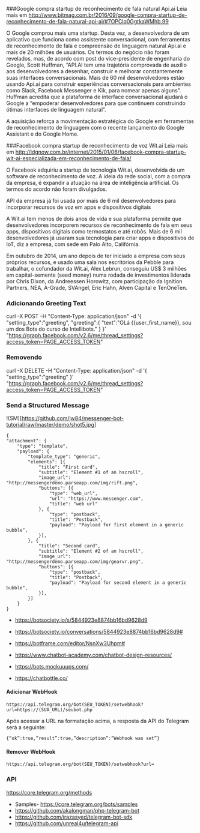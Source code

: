 ###Google compra startup de reconhecimento de fala natural Api.ai
Leia mais em http://www.bitmag.com.br/2016/09/google-compra-startup-de-reconhecimento-de-fala-natural-api-ai/#7OPClq0GgtkaWMhb.99

O Google comprou mais uma startup. Desta vez, a desenvolvedora de um aplicativo que funciona como assistente conversacional, com ferramentas de reconhecimento de fala e compreensão de linguagem natural Api.ai e mais de 20 milhões de usuários. Os termos do negócio não foram revelados, mas, de acordo com post do vice-presidente de engenharia do Google, Scott Huffman, “API.AI tem uma trajetória comprovada de auxílio aos desenvolvedores a desenhar, construir e melhorar constantemente suas interfaces conversacionais. Mais de 60 mil desenvolvedores estão usando Api.ai para construir experiências conversacionais para ambientes como Slack, Facebook Messenger e Kik, para nomear apenas alguns”. Huffman acredita que a plataforma de interface conversacional ajudará o Google a “empoderar desenvolvedores para que continuem construindo ótimas interfaces de linguagem natural”.

A aquisição reforça a movimentação estratégica do Google em ferramentas de reconhecimento de linguagem com o recente lançamento do Google Assistant e do Google Home.


###Facebook compra startup de reconhecimento de voz Wit.ai
Leia mais em http://idgnow.com.br/internet/2015/01/06/facebook-compra-startup-wit-ai-especializada-em-reconhecimento-de-fala/

O Facebook adquiriu a startup de tecnologia Wit.ai, desenvolvida de um software de reconhecimento de voz. A ideia da rede social, com a compra da empresa, é expandir a atuação na área de inteligência artificial. Os termos do acordo não foram divulgados.

API da empresa já foi usada por mais de 6 mil desenvolvedores para incorporar recursos de voz em apps e dispositivos digitais

A Wit.ai tem menos de dois anos de vida e sua plataforma permite que desenvolvedores incorporem recursos de reconhecimento de fala em seus apps, dispositivos digitais como termostatos e até robôs. Mais de 6 mil desenvolvedores já usaram sua tecnologia para criar apps e dispositivos de IoT, diz a empresa, com sede em Palo Alto, Califórnia.

Em outubro de 2014, um ano depois de ter iniciado a empresa com seus próprios recursos, e usado uma sala nos escritórios da Pebble para trabalhar, o cofundador da Wit.ai, Alex Lebrun, conseguiu US$ 3 milhões em capital-semente (seed money) numa rodada de investimentos liderada por Chris Dixon, da Andreessen Horowitz, com participação da Ignition Partners, NEA, A-Grade, SVAngel, Eric Hahn, Alven Capital e TenOneTen.


### Adicionando Greeting Text

curl -X POST -H "Content-Type: application/json" -d '{
  "setting_type":"greeting",
  "greeting":{
    "text":"OLá {{user_first_name}}, sou um dos Bots do curso de Intellibots."
  }
}' "https://graph.facebook.com/v2.6/me/thread_settings?access_token=PAGE_ACCESS_TOKEN"    


### Removendo 

curl -X DELETE -H "Content-Type: application/json" -d '{
  "setting_type":"greeting"
}' "https://graph.facebook.com/v2.6/me/thread_settings?access_token=PAGE_ACCESS_TOKEN"   


### Send a Structured Message

!(SM)[https://github.com/jw84/messenger-bot-tutorial/raw/master/demo/shot5.jpg]

	{
	"attachment": {
	    "type": "template",
	    "payload": {
	        "template_type": "generic",
	        "elements": [{
	            "title": "First card",
	            "subtitle": "Element #1 of an hscroll",
	            "image_url": "http://messengerdemo.parseapp.com/img/rift.png",
	            "buttons": [{
	                "type": "web_url",
	                "url": "https://www.messenger.com",
	                "title": "web url"
	            }, {
	                "type": "postback",
	                "title": "Postback",
	                "payload": "Payload for first element in a generic bubble",
	            }],
	        }, {
	            "title": "Second card",
	            "subtitle": "Element #2 of an hscroll",
	            "image_url": "http://messengerdemo.parseapp.com/img/gearvr.png",
	            "buttons": [{
	                "type": "postback",
	                "title": "Postback",
	                "payload": "Payload for second element in a generic bubble",
	            }],
	        }]
	    }
	}


 - https://botsociety.io/s/5844923e8874bb16bd9628d9
 
 - https://botsociety.io/conversations/5844923e8874bb16bd9628d9#
 
 - https://botframe.com/editor/NsnXw3Uhpm#

 - https://www.chatbot-academy.com/chatbot-design-resources/

 - https://bots.mockuuups.com/

 - https://chatbottle.co/

#### Adicionar WebHook

	https://api.telegram.org/bot(SEU_TOKEN)/setwebhook?url=https://(SUA_URL)/seubot.php

Após acessar a URL na formatação acima, a resposta da API do Telegram será a seguinte:

	{“ok”:true,”result”:true,”description”:”Webhook was set”}


#### Remover WebHook

	https://api.telegram.org/bot(SEU_TOKEN)/setwebhook?url=

### API
https://core.telegram.org/methods

 - Samples- https://core.telegram.org/bots/samples
- https://github.com/akalongman/php-telegram-bot
- https://github.com/irazasyed/telegram-bot-sdk
- https://github.com/unreal4u/telegram-api
